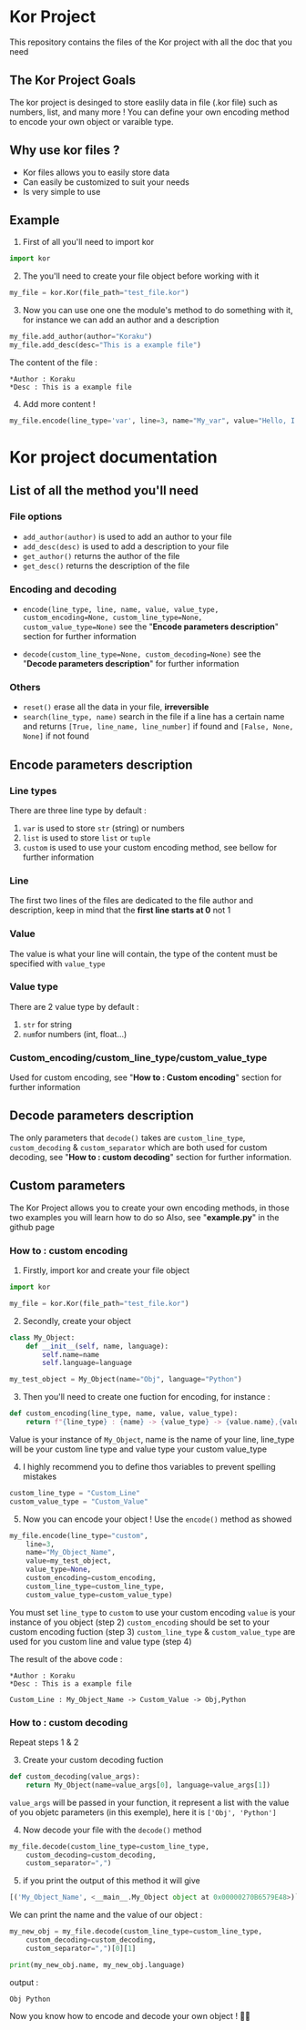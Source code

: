 ﻿

# Kor Project
This repository contains the files of the Kor project with all the doc that you need

## The Kor Project Goals
The kor project is desinged to store easlily data in file (.kor file) such as numbers, list, and many more ! You can define your own encoding method to encode your own object or varaible type.

## Why use kor files ?
- Kor files allows you to easily store data 
- Can easily be customized to suit your needs 
- Is very simple to use

## Example

1) First of all you'll need to import kor
```python
import kor
```


2) The you'll need to create your file object before working with it 
```python
my_file = kor.Kor(file_path="test_file.kor")
```


3) Now you can use one one the module's method to do something with it, for instance we can add an author and a description

```python
my_file.add_author(author="Koraku")  
my_file.add_desc(desc="This is a example file")
```

The content of the file :
```
*Author : Koraku  
*Desc : This is a example file
```

4) Add more content !

```python
my_file.encode(line_type='var', line=3, name="My_var", value="Hello, I'm a var content !", value_type="str")
```


# Kor project documentation

## List of all the method you'll need 
### File options
- `add_author(author)` is used to add an author to your file
- `add_desc(desc)` is used to add a description to your file
- `get_author()` returns the author of the file
- `get_desc()` returns the description of the file

### Encoding and decoding
- `encode(line_type, line, name, value, value_type, custom_encoding=None, custom_line_type=None, custom_value_type=None)` see the "**Encode parameters description**" section for further information

- `decode(custom_line_type=None, custom_decoding=None)` see the "**Decode parameters description**" for further information

### Others
- `reset()` erase all the data in your file, **irreversible**
- `search(line_type, name)`  search in the file if a line has a certain name and returns `[True, line_name, line_number]` if found and `[False, None, None]` if not found


## Encode parameters description
### Line types
There are three line type by default : 
1) `var` is used to store `str` (string) or numbers
2) `list` is used to store `list` or `tuple`
3) `custom` is used to use your custom encoding method, see bellow for further information

### Line
The first two lines of the files are dedicated to the file author and description, keep in mind that the **first line starts at 0** not 1

### Value
The value is what your line will contain, the type of the content must be specified with `value_type`

### Value type
There are 2 value type by default :
1) `str` for string
2) `num`for numbers (int, float...)

### Custom_encoding/custom_line_type/custom_value_type
Used for custom encoding, see "**How to : Custom encoding**" section for further information

## Decode parameters description
The only parameters that `decode()` takes are `custom_line_type`, `custom_decoding` & `custom_separator` which are both used for custom decoding, see "**How to : custom decoding**" section for further information.

## Custom parameters
The Kor Project allows you to create your own encoding methods, in those two examples you will learn how to do so
Also, see "**example.py**" in the github page

### How to : custom encoding

1) Firstly, import kor and create your file object
```python
import kor

my_file = kor.Kor(file_path="test_file.kor")
```

2) Secondly, create your object
```python
class My_Object:  
    def __init__(self, name, language):  
        self.name=name
        self.language=language

my_test_object = My_Object(name="Obj", language="Python")
```

3) Then you'll need to create one fuction for encoding, for instance :
```python
def custom_encoding(line_type, name, value, value_type): 
	return f"{line_type} : {name} -> {value_type} -> {value.name},{value.language}\n"
```
Value is your instance of `My_Object`, name is the name of your line, line_type will be your custom line type and value type your custom value_type

4) I highly recommend you to define thos variables to prevent spelling mistakes
```python
custom_line_type = "Custom_Line"
custom_value_type = "Custom_Value"
``` 
5) Now you can encode your object !
Use the `encode()` method as showed 
```python
my_file.encode(line_type="custom",  
	line=3, 
	name="My_Object_Name",  
	value=my_test_object, 
	value_type=None,  
	custom_encoding=custom_encoding,  
	custom_line_type=custom_line_type,  
	custom_value_type=custom_value_type)
```
You must set `line_type` to `custom` to use your custom encoding
`value` is your instance of you object (step 2)
`custom_encoding` should be set to your custom encoding fuction (step 3)
`custom_line_type` & `custom_value_type` are used for you custom line and value type (step 4)

The result of the above code :
```kor
*Author : Koraku  
*Desc : This is a example file  

Custom_Line : My_Object_Name -> Custom_Value -> Obj,Python
```

### How to : custom decoding

Repeat steps 1 & 2

3. Create your custom decoding fuction
```python
def custom_decoding(value_args):
	return My_Object(name=value_args[0], language=value_args[1])
```

`value_args` will be passed in your function, it represent a list with the value of you objetc parameters (in this exemple), here it is `['Obj', 'Python']`

4. Now decode your file with the `decode()` method
```python
my_file.decode(custom_line_type=custom_line_type,
	custom_decoding=custom_decoding, 
	custom_separator=",")
```

5. if you print the output of this method it will give
```python
[('My_Object_Name', <__main__.My_Object object at 0x00000270B6579E48>)`]
```
We can print the name and the value of our object :
```python
my_new_obj = my_file.decode(custom_line_type=custom_line_type,
	custom_decoding=custom_decoding, 
	custom_separator=",")[0][1]

print(my_new_obj.name, my_new_obj.language)
```

output : 
```
Obj Python
```

Now you know how to encode and decode your own object ! 🙌🎉
